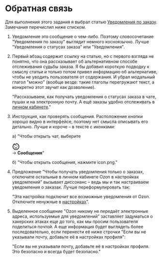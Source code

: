 # Обратная связь

Для выполнения этого задания я выбрал статью [Уведомления по заказу](https://docs.ozon.ru/common/moj-zakaz/notifications/?country=RU). Замечания перечислил ниже списком.

1. Уведомление это сообщение о чем-либо. Поэтому словосочетание "Уведомления по заказу" выглядит немного косноязычно. Лучше "Уведомления о статусах заказа" или "Уведомления".

1. Первый абзац содержит ссылку на статью, но с первого взгляда не понятно, что она рассказывает об альтернативном способе отслеживания судьбы заказа. Я бы добавил  короткую подводку к смыслу статьи и только потом привел информацию об альтернативе, чтобы не уводить пользователя от содержания. И убрал модальный глагол "можно" (вообще везде: такие глаголы перегружают текст, а конкретно этот звучит как дозволение).

   "Рассказываем, как получать уведомления о статусах заказа в чате, пушах и на электронную почту. А ещё заказы удобно отслеживать в [личном кабинете](https://docs.ozon.ru/common/moj-zakaz/gde-moj-zakaz/)."

1. Инструкция, как проверять сообщения. Расположение кнопки хорошо видно в интерфейсе, поэтому нет смысла описывать его детально. Лучше и короче – в тексте с иконками:

   а) "Чтобы открыть чат, выберите <div><svg xmlns="http://www.w3.org/2000/svg" width="24" height="24"><path fill="currentColor" d="M8 11a1 1 0 1 1-2 0 1 1 0 0 1 2 0m10 0a1 1 0 1 1-2 0 1 1 0 0 1 2 0m-8.3 4.286c.016.015.185.165.5.323.376.187.971.391 1.8.391s1.425-.204 1.8-.391c.175-.088.355-.19.5-.323a1 1 0 0 1 1.407 1.421C15.587 16.827 14.357 18 12 18c-2.358 0-3.587-1.173-3.707-1.293A1 1 0 0 1 9.7 15.286"></path><path fill="currentColor" d="M11 2a1 1 0 0 1 1-1c6.075 0 11 4.925 11 11s-4.925 11-11 11S1 18.075 1 12a11 11 0 0 1 6.23-9.914 1 1 0 0 1 1.36.524c.292.72.69 1.565 1.362 2.233C10.592 5.481 11.524 6 13 6a1 1 0 1 1 0 2c-2.024 0-3.458-.743-4.459-1.74-.6-.596-1.027-1.267-1.34-1.875A9 9 0 1 0 12 3a1 1 0 0 1-1.001-1"></path></svg></div> → **Сообщения**"

   б) "Чтобы открыть сообщения, нажмите icon.png."

1. Предложение "Чтобы получать уведомления только о заказах, отключите остальные в личном кабинете Ozon в настройках уведомлений" вызывает диссонанс – ведь мы и так настраиваем уведомления о заказах. Лучше переформулировать так:

   "Эта настройка подключит все возможные уведомления от Ozon. Отключите ненужные в [настройках](https://www.ozon.ru/my/subscription)".

1. Выделенное сообщение "Ozon никому не передаёт электронные адреса, используемые для уведомлений" заставляет задуматься о хакерских атаках еще до того, как мы просим пользователя поделиться почтой. А еще информация будет выглядеть более последовательно, если перенести её ниже строчки "Если вы не указывали почту, добавьте её в настройках профиля":

   "Если вы не указывали почту, добавьте её в настройках профиля. Это безопасно и всегда будет безопасно."
